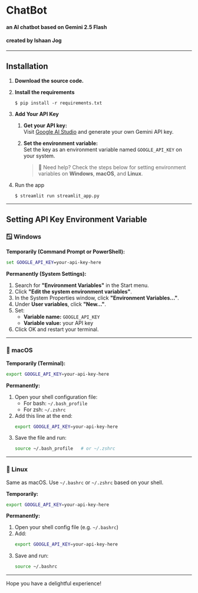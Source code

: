 # ChatBot
#### an AI chatbot based on Gemini 2.5 Flash
#### created by Ishaan Jog

---

## Installation

1. **Download the source code.**
2. **Install the requirements**

   ```
   $ pip install -r requirements.txt
   ```
3. **Add Your API Key**

    1. **Get your API key:**  
    Visit [Google AI Studio](https://aistudio.google.com/app/apikey) and generate your own Gemini API key.

    2. **Set the environment variable:**  
    Set the key as an environment variable named `GOOGLE_API_KEY` on your system.

        > 🔽 Need help? Check the steps below for setting environment variables on **Windows**, **macOS**, and **Linux**.

4. Run the app

   ```
   $ streamlit run streamlit_app.py
   ```

---

## Setting API Key Environment Variable

### 🪟 Windows

**Temporarily (Command Prompt or PowerShell):**
```cmd
set GOOGLE_API_KEY=your-api-key-here
```

**Permanently (System Settings):**
1. Search for **"Environment Variables"** in the Start menu.
2. Click **"Edit the system environment variables"**.
3. In the System Properties window, click **"Environment Variables..."**.
4. Under **User variables**, click **"New..."**.
5. Set:
   - **Variable name:** `GOOGLE_API_KEY`
   - **Variable value:** your API key
6. Click OK and restart your terminal.

---

### 🍎 macOS

**Temporarily (Terminal):**
```bash
export GOOGLE_API_KEY=your-api-key-here
```

**Permanently:**
1. Open your shell configuration file:
   - For bash: `~/.bash_profile`
   - For zsh: `~/.zshrc`
2. Add this line at the end:
   ```bash
   export GOOGLE_API_KEY=your-api-key-here
   ```
3. Save the file and run:
   ```bash
   source ~/.bash_profile   # or ~/.zshrc
   ```

---

### 🐧 Linux

Same as macOS. Use `~/.bashrc` or `~/.zshrc` based on your shell.

**Temporarily:**
```bash
export GOOGLE_API_KEY=your-api-key-here
```

**Permanently:**
1. Open your shell config file (e.g. `~/.bashrc`)
2. Add:
   ```bash
   export GOOGLE_API_KEY=your-api-key-here
   ```
3. Save and run:
   ```bash
   source ~/.bashrc
   ```

---

Hope you have a delightful experience!